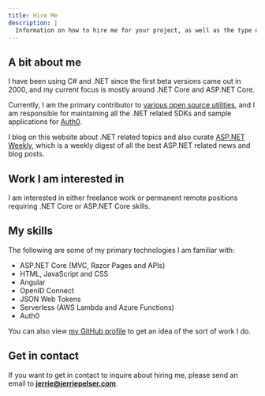 ```yaml
---
title: Hire Me
description: |
  Information on how to hire me for your project, as well as the type of projects I am interested in.
---
```


## A bit about me

I have been using C# and .NET since the first beta versions came out in 2000, and my current focus is mostly around .NET Core and ASP.NET Core.

Currently, I am the primary contributor to [various open source utilities](/tools), and I am responsible for maintaining all the .NET related SDKs and sample applications for [Auth0](https://auth0.com/).

I blog on this website about .NET related topics and also curate [ASP.NET Weekly](https://www.getrevue.co/profile/aspnetweekly/), which is a weekly digest of all the best ASP.NET related news and blog posts.

## Work I am interested in

I am interested in either freelance work or permanent remote positions requiring .NET Core or ASP.NET Core skills.

## My skills

The following are some of my primary technologies I am familiar with:

* ASP.NET Core (MVC, Razor Pages and APIs)
* HTML, JavaScript and CSS
* Angular
* OpenID Connect
* JSON Web Tokens
* Serverless (AWS Lambda and Azure Functions)
* Auth0

You can also view [my GitHub profile](https://github.com/jerriep/) to get an idea of the sort of work I do.

## Get in contact

If you want to get in contact to inquire about hiring me, please send an email to **jerrie@jerriepelser.com**.
